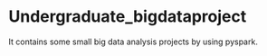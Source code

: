 # Undergraduate_bigdataproject
It contains some small big data analysis projects by using pyspark. 
